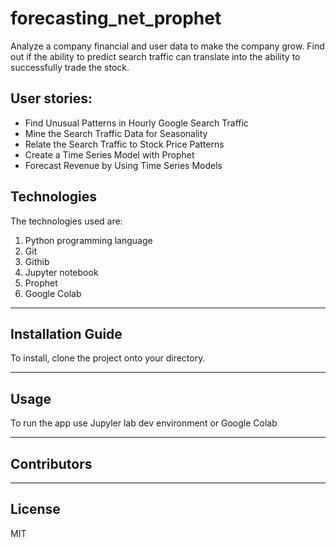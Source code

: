 # forecasting_net_prophet

Analyze a company financial and user data  to make the company grow. Find out if the ability to predict search traffic can translate into the ability to successfully trade the stock.

## User stories:

- Find Unusual Patterns in Hourly Google Search Traffic
- Mine the Search Traffic Data for Seasonality
- Relate the Search Traffic to Stock Price Patterns
- Create a Time Series Model with Prophet
- Forecast Revenue by Using Time Series Models

## Technologies

The technologies used are:
1. Python programming language
2. Git
3. Githib
4. Jupyter notebook
5. Prophet
6. Google Colab

---

## Installation Guide

To install, clone the project onto your directory.

---

## Usage

To run the app use Jupyler lab dev environment or Google Colab

---

## Contributors


---

## License

MIT
